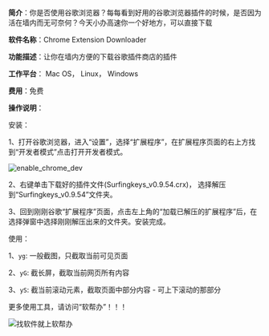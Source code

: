 **简介**：你是否使用谷歌浏览器？每每看到好用的谷歌浏览器插件的时候，是否因为活在墙内而无可奈何？今天小办高速你一个好地方，可以直接下载

**软件名称**：Chrome Extension Downloader

**功能描述**：让你在墙内方便的下载谷歌插件商店的插件

**工作平台**： Mac OS， Linux， Windows 

**费用**：免费

**操作说明**：

安装：

1、打开谷歌浏览器，进入“设置”，选择“扩展程序”，在扩展程序页面的右上方找到“开发者模式”点击打开开发者模式。

![enable_chrome_dev](C:\Users\truein\Documents\writtings\enable_chrome_dev.gif)

2、右键单击下载好的插件文件(Surfingkeys_v0.9.54.crx)， 选择解压到“Surfingkeys_v0.9.54”文件夹。



3、回到刚刚谷歌“扩展程序”页面，点击左上角的“加载已解压的扩展程序”后，在选择弹窗中选择刚刚解压出来的文件夹。安装完成。



使用：

1、`yg`:  一般截图，只截取当前可见页面

2、`yG`:  截长屏，截取当前网页所有内容

3、`yS`: 截当前滚动元素，截取页面中部分内容 - 可上下滚动的那部分





更多使用工具，请访问“软帮办”！！！

![找软件就上软帮办](http://118.24.202.12:81/rbbUpload/20190903/1567471807080068812.jpg)

